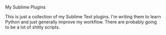 My Sublime Plugins

This is just a collection of my Sublime Text plugins.
I'm writing them to learn Python and just generally improve my workflow.
There are probably going to be a lot of shitty scripts.
